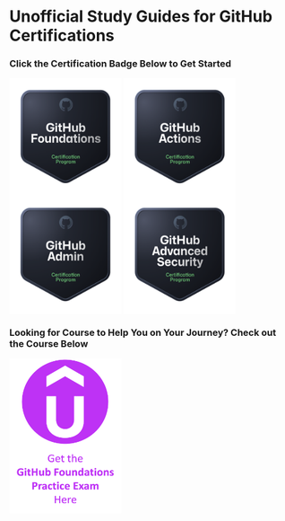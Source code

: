# Unofficial Study Guides for GitHub Certifications

### Click the Certification Badge Below to Get Started

<a href="./GitHub_Foundations/README.md"> <img align="center" alt="" src="./img/foundations_badge.png" width="200" height="210" /></a>
<a href="./GitHub_Actions/README.md"> <img align="center" alt="" src="./img/actions_badge.png" width="200" height="210" /></a>
<a href="./GitHub_Admin/README.md"> <img align="center" alt="" src="./img/admin_badge.png" width="200" height="210" /></a>
<a href="./GitHub_Security/README.md"> <img align="center" alt="" src="./img/security_badge.png" width="200" height="210" /></a>

### Looking for Course to Help You on Your Journey? Check out the Course Below

<a href="https://btk.me/ghp"> <img align="center" alt="" src="./img/foundations_practice.png" width="200" height="275" /></a>